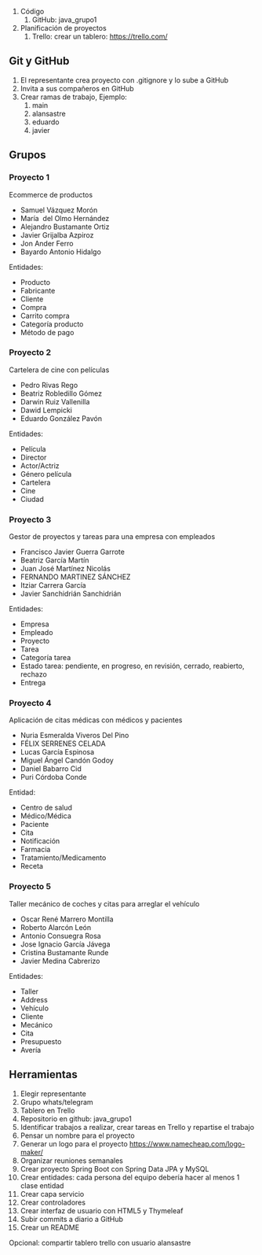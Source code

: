 
1. Código
	1. GitHub: java_grupo1
2. Planificación de proyectos
	1. Trello: crear un tablero: https://trello.com/

## Git y GitHub

1. El representante crea proyecto con .gitignore y lo sube a GitHub
2. Invita a sus compañeros en GitHub
3. Crear ramas de trabajo, Ejemplo:
	1. main
	2. alansastre
	3. eduardo
	4. javier


## Grupos


### Proyecto 1

Ecommerce de productos

* Samuel Vázquez Morón
* María  del Olmo Hernández
* Alejandro Bustamante Ortiz
* Javier Grijalba Azpiroz
* Jon Ander Ferro
* Bayardo Antonio Hidalgo

Entidades:
* Producto
* Fabricante
* Cliente
* Compra
* Carrito compra
* Categoría producto
* Método de pago


### Proyecto 2

Cartelera de cine con películas

- Pedro Rivas Rego
- Beatriz Robledillo Gómez
- Darwin Ruiz Vallenilla
- Dawid Lempicki
- Eduardo González Pavón

Entidades:
* Película
* Director
* Actor/Actriz
* Género película
* Cartelera
* Cine
* Ciudad


### Proyecto 3

Gestor de proyectos y tareas para una empresa con empleados

- Francisco Javier Guerra Garrote
- Beatriz García Martín
- Juan José Martínez Nicolás
- FERNANDO MARTINEZ SÁNCHEZ
- Itziar Carrera García
- Javier Sanchidrián Sanchidrián

Entidades:
* Empresa
* Empleado
* Proyecto
* Tarea
* Categoría tarea
* Estado tarea: pendiente, en progreso, en revisión, cerrado, reabierto, rechazo
* Entrega


### Proyecto 4

Aplicación de citas médicas con médicos y pacientes

- Nuria Esmeralda Viveros Del Pino
- FÉLIX SERRENES CELADA
- Lucas García Espinosa
- Miguel Ángel Candón Godoy
- Daniel Babarro Cid
- Puri Córdoba Conde

Entidad:
* Centro de salud
* Médico/Médica
* Paciente
* Cita
* Notificación
* Farmacia
* Tratamiento/Medicamento
* Receta


### Proyecto 5

Taller mecánico de coches y citas para arreglar el vehículo

* Oscar René Marrero Montilla
* Roberto Alarcón León
* Antonio Consuegra Rosa
* Jose Ignacio García Jávega
* Cristina Bustamante Runde
* Javier Medina Cabrerizo

Entidades:
* Taller
* Address
* Vehículo
* Cliente
* Mecánico
* Cita
* Presupuesto
* Avería


## Herramientas

1. Elegir representante
2. Grupo whats/telegram
3. Tablero en Trello
4. Repositorio en github: java_grupo1
5. Identificar trabajos a realizar, crear tareas en Trello y repartise el trabajo
6. Pensar un nombre para el proyecto
7. Generar un logo para el proyecto https://www.namecheap.com/logo-maker/
8. Organizar reuniones semanales
9. Crear proyecto Spring Boot con Spring Data JPA y MySQL
10. Crear entidades: cada persona del equipo debería hacer al menos 1 clase entidad
11. Crear capa servicio
12. Crear controladores
13. Crear interfaz de usuario con HTML5 y Thymeleaf
14. Subir commits a diario a GitHub
15. Crear un README

Opcional: compartir tablero trello con usuario alansastre